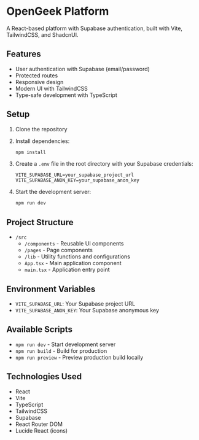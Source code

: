 # OpenGeek Platform

A React-based platform with Supabase authentication, built with Vite, TailwindCSS, and ShadcnUI.

## Features

- User authentication with Supabase (email/password)
- Protected routes
- Responsive design
- Modern UI with TailwindCSS
- Type-safe development with TypeScript

## Setup

1. Clone the repository
2. Install dependencies:
   ```bash
   npm install
   ```

3. Create a `.env` file in the root directory with your Supabase credentials:
   ```
   VITE_SUPABASE_URL=your_supabase_project_url
   VITE_SUPABASE_ANON_KEY=your_supabase_anon_key
   ```

4. Start the development server:
   ```bash
   npm run dev
   ```

## Project Structure

- `/src`
  - `/components` - Reusable UI components
  - `/pages` - Page components
  - `/lib` - Utility functions and configurations
  - `App.tsx` - Main application component
  - `main.tsx` - Application entry point

## Environment Variables

- `VITE_SUPABASE_URL`: Your Supabase project URL
- `VITE_SUPABASE_ANON_KEY`: Your Supabase anonymous key

## Available Scripts

- `npm run dev` - Start development server
- `npm run build` - Build for production
- `npm run preview` - Preview production build locally

## Technologies Used

- React
- Vite
- TypeScript
- TailwindCSS
- Supabase
- React Router DOM
- Lucide React (icons)
